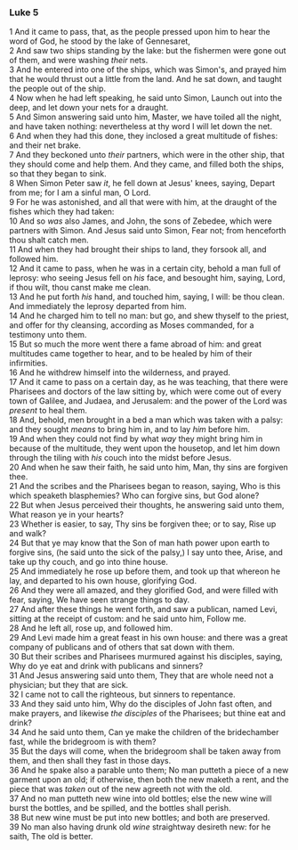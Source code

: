 ### Luke 5

1 And it came to pass, that, as the people pressed upon him to hear the word of God, he stood by the lake of Gennesaret,  
2 And saw two ships standing by the lake: but the fishermen were gone out of them, and were washing *their* nets.  
3 And he entered into one of the ships, which was Simon's, and prayed him that he would thrust out a little from the land. And he sat down, and taught the people out of the ship.  
4 Now when he had left speaking, he said unto Simon, Launch out into the deep, and let down your nets for a draught.  
5 And Simon answering said unto him, Master, we have toiled all the night, and have taken nothing: nevertheless at thy word I will let down the net.  
6 And when they had this done, they inclosed a great multitude of fishes: and their net brake.  
7 And they beckoned unto *their* partners, which were in the other ship, that they should come and help them. And they came, and filled both the ships, so that they began to sink.  
8 When Simon Peter saw *it*, he fell down at Jesus' knees, saying, Depart from me; for I am a sinful man, O Lord.  
9 For he was astonished, and all that were with him, at the draught of the fishes which they had taken:  
10 And so *was* also James, and John, the sons of Zebedee, which were partners with Simon. And Jesus said unto Simon, Fear not; from henceforth thou shalt catch men.  
11 And when they had brought their ships to land, they forsook all, and followed him.  
12 And it came to pass, when he was in a certain city, behold a man full of leprosy: who seeing Jesus fell on *his* face, and besought him, saying, Lord, if thou wilt, thou canst make me clean.  
13 And he put forth *his* hand, and touched him, saying, I will: be thou clean. And immediately the leprosy departed from him.  
14 And he charged him to tell no man: but go, and shew thyself to the priest, and offer for thy cleansing, according as Moses commanded, for a testimony unto them.  
15 But so much the more went there a fame abroad of him: and great multitudes came together to hear, and to be healed by him of their infirmities.  
16 And he withdrew himself into the wilderness, and prayed.  
17 And it came to pass on a certain day, as he was teaching, that there were Pharisees and doctors of the law sitting by, which were come out of every town of Galilee, and Judaea, and Jerusalem: and the power of the Lord was *present* to heal them.  
18 And, behold, men brought in a bed a man which was taken with a palsy: and they sought *means* to bring him in, and to lay *him* before him.  
19 And when they could not find by what *way* they might bring him in because of the multitude, they went upon the housetop, and let him down through the tiling with *his* couch into the midst before Jesus.  
20 And when he saw their faith, he said unto him, Man, thy sins are forgiven thee.  
21 And the scribes and the Pharisees began to reason, saying, Who is this which speaketh blasphemies? Who can forgive sins, but God alone?  
22 But when Jesus perceived their thoughts, he answering said unto them, What reason ye in your hearts?  
23 Whether is easier, to say, Thy sins be forgiven thee; or to say, Rise up and walk?  
24 But that ye may know that the Son of man hath power upon earth to forgive sins, (he said unto the sick of the palsy,) I say unto thee, Arise, and take up thy couch, and go into thine house.  
25 And immediately he rose up before them, and took up that whereon he lay, and departed to his own house, glorifying God.  
26 And they were all amazed, and they glorified God, and were filled with fear, saying, We have seen strange things to day.  
27 And after these things he went forth, and saw a publican, named Levi, sitting at the receipt of custom: and he said unto him, Follow me.  
28 And he left all, rose up, and followed him.  
29 And Levi made him a great feast in his own house: and there was a great company of publicans and of others that sat down with them.  
30 But their scribes and Pharisees murmured against his disciples, saying, Why do ye eat and drink with publicans and sinners?  
31 And Jesus answering said unto them, They that are whole need not a physician; but they that are sick.  
32 I came not to call the righteous, but sinners to repentance.  
33 And they said unto him, Why do the disciples of John fast often, and make prayers, and likewise *the disciples* of the Pharisees; but thine eat and drink?  
34 And he said unto them, Can ye make the children of the bridechamber fast, while the bridegroom is with them?  
35 But the days will come, when the bridegroom shall be taken away from them, and then shall they fast in those days.  
36 And he spake also a parable unto them; No man putteth a piece of a new garment upon an old; if otherwise, then both the new maketh a rent, and the piece that was *taken* out of the new agreeth not with the old.  
37 And no man putteth new wine into old bottles; else the new wine will burst the bottles, and be spilled, and the bottles shall perish.  
38 But new wine must be put into new bottles; and both are preserved.  
39 No man also having drunk old *wine* straightway desireth new: for he saith, The old is better.  
